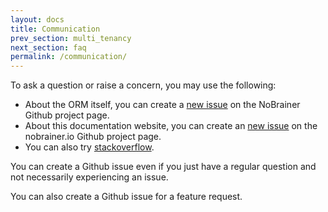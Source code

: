 ```yaml
---
layout: docs
title: Communication
prev_section: multi_tenancy
next_section: faq
permalink: /communication/
---
```


To ask a question or raise a concern, you may use the following:

* About the ORM itself, you can create a
[new issue](https://github.com/nviennot/nobrainer/issues/new)
on the NoBrainer Github project page.
* About this documentation website, you can create an
[new issue](https://github.com/nviennot/nobrainer.io/issues/new)
on the nobrainer.io Github project page.
* You can also try [stackoverflow](http://stackoverflow.com/questions/tagged/nobrainer).

You can create a Github issue even if you just have a regular question and
not necessarily experiencing an issue.

You can also create a Github issue for a feature request.
